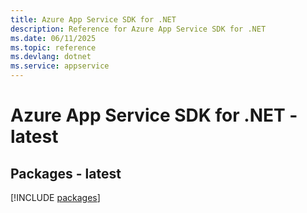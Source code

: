 ```yaml
---
title: Azure App Service SDK for .NET
description: Reference for Azure App Service SDK for .NET
ms.date: 06/11/2025
ms.topic: reference
ms.devlang: dotnet
ms.service: appservice
---
```

# Azure App Service SDK for .NET - latest
## Packages - latest
[!INCLUDE [packages](app-service-index.md)]